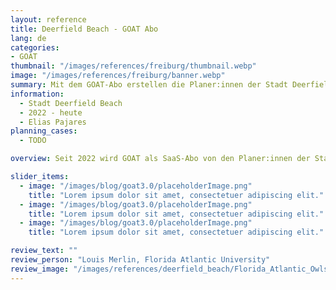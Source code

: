 ```yaml
---
layout: reference
title: Deerfield Beach - GOAT Abo
lang: de
categories:
- GOAT
thumbnail: "/images/references/freiburg/thumbnail.webp"
image: "/images/references/freiburg/banner.webp"
summary: Mit dem GOAT-Abo erstellen die Planer:innen der Stadt Deerfield Beach Erreichbarkeitsanalysen für eine Vielzahl an Planungsfragen. 
information:
  - Stadt Deerfield Beach
  - 2022 - heute
  - Elias Pajares
planning_cases:
  - TODO

overview: Seit 2022 wird GOAT als SaaS-Abo von den Planer:innen der Stadt Deerfield Beach, sowie den Wissenschaftlern an der Florida Atlantic University eingesetzt. 

slider_items:
  - image: "/images/blog/goat3.0/placeholderImage.png"
    title: "Lorem ipsum dolor sit amet, consectetuer adipiscing elit."
  - image: "/images/blog/goat3.0/placeholderImage.png"
    title: "Lorem ipsum dolor sit amet, consectetuer adipiscing elit."
  - image: "/images/blog/goat3.0/placeholderImage.png"
    title: "Lorem ipsum dolor sit amet, consectetuer adipiscing elit."

review_text: ""
review_person: "Louis Merlin, Florida Atlantic University"
review_image: "/images/references/deerfield_beach/Florida_Atlantic_Owls_logo.webp"
---
```




